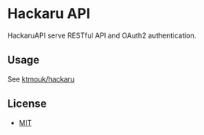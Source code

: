 # Hackaru API

HackaruAPI serve RESTful API and OAuth2 authentication.

## Usage

See [ktmouk/hackaru](https://github.com/ktmouk/hackaru)

## License

- [MIT](./LICENSE)
